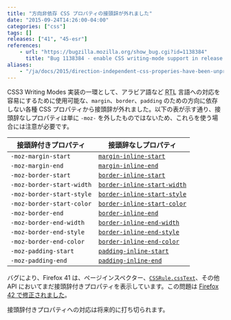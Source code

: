 ```yaml
---
title: "方向非依存 CSS プロパティの接頭辞が外れました"
date: "2015-09-24T14:26:00-04:00"
categories: ["css"]
tags: []
releases: ["41", "45-esr"]
references:
    - url: "https://bugzilla.mozilla.org/show_bug.cgi?id=1138384"
      title: "Bug 1138384 - enable CSS writing-mode support in release channels"
aliases:
    - "/ja/docs/2015/direction-independent-css-properies-have-been-unprefixed/"
---
```

CSS3 Writing Modes 実装の一環として、アラビア語など <abbr title="Right-to-Left">RTL</abbr> 言語への対応を容易にするために使用可能な、`margin`、`border`、`padding` のための方向に依存しない各種 CSS プロパティから接頭辞が外れました。以下の表が示す通り、接頭辞なしプロパティは単に `-moz-` を外したものではないため、これらを使う場合には注意が必要です。

| 接頭辞付きプロパティ        | 接頭辞なしプロパティ                                                                                     |
| ------------------------- | ------------------------------------------------------------------------------------------------------ |
| `-moz-margin-start`       | [`margin-inline-start`](https://developer.mozilla.org/docs/Web/CSS/margin-inline-start)             |
| `-moz-margin-end`         | [`margin-inline-end`](https://developer.mozilla.org/docs/Web/CSS/margin-inline-end)                 |
| `-moz-border-start`       | [`border-inline-start`](https://developer.mozilla.org/docs/Web/CSS/border-inline-start)             |
| `-moz-border-start-width` | [`border-inline-start-width`](https://developer.mozilla.org/docs/Web/CSS/border-inline-start-width) |
| `-moz-border-start-style` | [`border-inline-start-style`](https://developer.mozilla.org/docs/Web/CSS/border-inline-start-style) |
| `-moz-border-start-color` | [`border-inline-start-color`](https://developer.mozilla.org/docs/Web/CSS/border-inline-start-color) |
| `-moz-border-end`         | [`border-inline-end`](https://developer.mozilla.org/docs/Web/CSS/border-inline-end)                 |
| `-moz-border-end-width`   | [`border-inline-end-width`](https://developer.mozilla.org/docs/Web/CSS/border-inline-end-width)     |
| `-moz-border-end-style`   | [`border-inline-end-style`](https://developer.mozilla.org/docs/Web/CSS/border-inline-end-style)     |
| `-moz-border-end-color`   | [`border-inline-end-color`](https://developer.mozilla.org/docs/Web/CSS/border-inline-end-color)     |
| `-moz-padding-start`      | [`padding-inline-start`](https://developer.mozilla.org/docs/Web/CSS/padding-inline-start)           |
| `-moz-padding-end`        | [`padding-inline-end`](https://developer.mozilla.org/docs/Web/CSS/padding-inline-start)             |

バグにより、Firefox 41 は、ページインスペクター、[`CSSRule.cssText`](https://developer.mozilla.org/docs/Web/API/CSSRule/cssText)、その他 API においてまだ接頭辞付きプロパティを表示しています。この問題は [Firefox 42 で修正されました](https://www.fxsitecompat.dev/ja/docs/2015/cssrule-csstext-now-returns-unprefixed-writing-mode-aware-properties/)。

接頭辞付きプロパティへの対応は将来的に打ち切られます。
